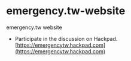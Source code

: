 emergency.tw-website
====================

emergency.tw website




* Participate in the discussion on Hackpad. [https://emergencytw.hackpad.com](https://emergencytw.hackpad.com)
